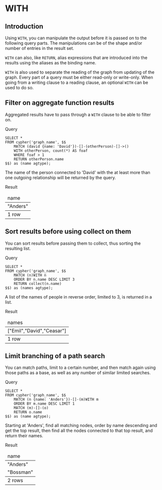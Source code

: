 # WITH

## Introduction

Using `WITH`, you can manipulate the output before it is passed on to the following query parts. The manipulations can be of the shape and/or number of entries in the result set.

`WITH` can also, like `RETURN`, alias expressions that are introduced into the results using the aliases as the binding name.

`WITH` is also used to separate the reading of the graph from updating of the graph. Every part of a query must be either read-only or write-only. When going from a writing clause to a reading clause, an optional `WITH` can be used to do so.


## Filter on aggregate function results

Aggregated results have to pass through a `WITH` clause to be able to filter on.

Query
```postgresql
SELECT *
FROM cypher('graph_name', $$
	MATCH (david {name: 'David'})-[]-(otherPerson)-[]->()
	WITH otherPerson, count(*) AS foaf
	WHERE foaf > 1
	RETURN otherPerson.name
$$) as (name agtype);
```


The name of the person connected to 'David' with the at least more than one outgoing relationship will be returned by the query.

Result
<table>
  <thead>
  <tr>
   <td>name
   </td>
  </tr>
  </thead>
  <tbody>
  <tr>
   <td>"Anders"
   </td>
  </tr>
  </tbody>
  <tr>
   <td>1 row
   </td>
  </tr>
</table>



## Sort results before using collect on them

You can sort results before passing them to collect, thus sorting the resulting list.

Query
```postgresql
SELECT *
FROM cypher('graph_name', $$
	MATCH (n)WITH n
	ORDER BY n.name DESC LIMIT 3
	RETURN collect(n.name)
$$) as (names agtype);
```


A list of the names of people in reverse order, limited to 3, is returned in a list.

Result
<table>
  <thead>
  <tr>
   <td>names
   </td>
  </tr>
  </thead>
  <tbody>
  <tr>
   <td>["Emil","David","Ceasar"]
   </td>
  </tr>
  </tbody>
  <tr>
   <td>1 row
   </td>
  </tr>
</table>

## Limit branching of a path search

You can match paths, limit to a certain number, and then match again using those paths as a base, as well as any number of similar limited searches.

Query

```postgresql
SELECT *
FROM cypher('graph_name', $$
	MATCH (n {name: 'Anders'})-[]-(m)WITH m
	ORDER BY m.name DESC LIMIT 1
	MATCH (m)-[]-(o)
	RETURN o.name
$$) as (name agtype);
```


Starting at 'Anders', find all matching nodes, order by name descending and get the top result, then find all the nodes connected to that top result, and return their names.

Result
<table>
  <thead>
  <tr>
   <td>name
   </td>
  </tr>
  </thead>
  <tbody>
  <tr>
   <td>"Anders"
   </td>
  </tr>
  <tr>
   <td>"Bossman"
   </td>
  </tr>
  </tbody>
  <tr>
   <td>2 rows
   </td>
  </tr>
</table>








